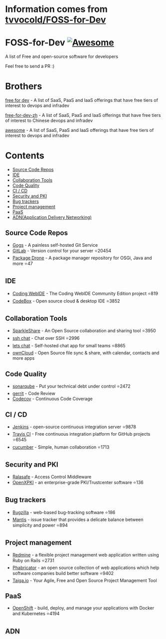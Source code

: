 # Information comes from [tvvocold/FOSS-for-Dev](https://github.com/tvvocold/FOSS-for-Dev)
# FOSS-for-Dev  [![Awesome](https://cdn.rawgit.com/sindresorhus/awesome/d7305f38d29fed78fa85652e3a63e154dd8e8829/media/badge.svg)](https://github.com/sindresorhus/awesome)
A list of Free and open-source software for developers

 
Feel free to send a PR :)
# Brothers
[free for dev](https://github.com/ripienaar/free-for-dev) - A list of SaaS, PaaS and IaaS offerings that have free tiers of interest to devops and infradev

[free-for-dev-zh](https://github.com/qinghuaiorg/free-for-dev-zh) - A list of SaaS, PaaS and IaaS offerings that have free tiers of interest to Chinese devops and infradev

[awesome](https://github.com/sindresorhus/awesome) - A list of SaaS, PaaS and IaaS offerings that have free tiers of interest to devops and infradev


# Contents
   * [Source Code Repos](#source-code-repos)
   * [IDE](#ide)
   * [Collaboration Tools](#collaboration-tools)
   * [Code Quality](#code-quality)
   * [CI / CD](#ci--cd)
   * [Security and PKI](#security-and-pki)
   * [Bug trackers](#bug-trackers)
   * [Project management](#project-management)
   * [PaaS](#paas)
   * [ADN(Application Delivery Networking)](#adn)


## Source Code Repos 

 * [Gogs](https://github.com/gogits/gogs)  - A painless self-hosted Git Service 
 * [GitLab](https://github.com/gitlabhq/gitlabhq) - Version control for your server :star:20454
 * [Package Drone](https://github.com/eclipse/packagedrone) - A package manager repository for OSGi, Java and more :star:47


## IDE 

 * [Coding WebIDE](https://github.com/Coding/WebIDE) - The Coding WebIDE Community Edition project :star:819
 * [CodeBox](https://github.com/CodeboxIDE/codebox) - Open source cloud & desktop IDE :star:3852


## Collaboration Tools

 * [SparkleShare](https://github.com/hbons/SparkleShare) - An Open Source collaboration and sharing tool :star:3950
 * [ssh chat](https://github.com/shazow/ssh-chat) - Chat over SSH  :star:2996
 * [lets chat](https://github.com/sdelements/lets-chat) - Self-hosted chat app for small teams :star:8865
 * [ownCloud](https://owncloud.org) - Open Source file sync & share, with calendar, contacts and more apps

## Code Quality

 * [sonarqube](https://github.com/SonarSource/sonarqube) - Put your technical debt under control :star:2472
 * [gerrit](https://gerrit.googlesource.com/) - Code Review
 * [Codecov](https://codecov.io/) - Continuous Code Coverage


## CI / CD

 * [Jenkins](https://github.com/jenkinsci/jenkins) - open-source continuous integration server :star:9878
 * [Travis CI](https://github.com/travis-ci/travis-ci) - Free continuous integration platform for GitHub projects :star:6545
 * [cucumber](https://github.com/cucumber/cucumber) - Simple, human collaboration  :star:1713


## Security and PKI

 * [Ralasafe](http://sourceforge.net/projects/ralasafe/) - Access Control Middleware
 * [OpenXPKI](https://github.com/openxpki/openxpki) - an enterprise-grade PKI/Trustcenter software :star:136


## Bug trackers

* [Bugzilla](https://github.com/bugzilla/bugzilla) - web-based bug-tracking software :star:186
* [Mantis](https://github.com/mantisbt/mantisbt) - issue tracker that provides a delicate balance between simplicity and power :star:894


## Project management
* [Redmine](https://github.com/redmine/redmine) - a flexible project management web application written using Ruby on Rails :star:2731
* [Phabricator](https://github.com/phacility/phabricator) - an open source collection of web applications which help software companies build better software :star:9402
* [Taiga.io](https://github.com/taigaio) - Your Agile, Free and Open Source Project Management Tool

## PaaS

 * [OpenShift](https://github.com/openshift/origin) - build, deploy, and manage your applications with Docker and Kubernetes :star:4194

## ADN 
  
 

